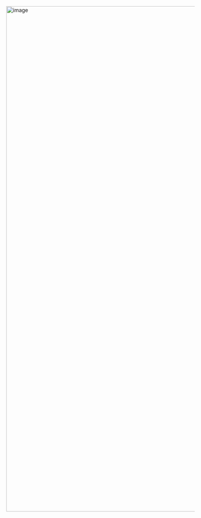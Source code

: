 <img width="3152" height="1352" alt="image" src="https://github.com/user-attachments/assets/e17e0f3c-6111-45fc-a4a6-ece8baba9d1f" />
